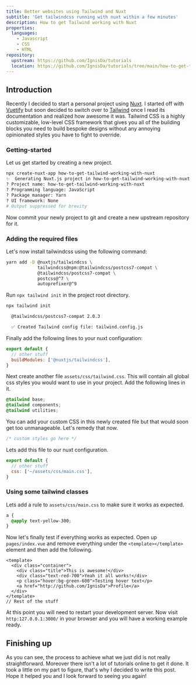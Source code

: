 ```yaml
---
title: Better websites using Tailwind and Nuxt
subtitle: 'Get tailwindcss running with nuxt within a few minutes'
description: How to get Tailwind working with Nuxt
properties:
  languages:
    - Javascript
    - CSS
    - HTML
repository:
  upstream: https://github.com/IgnisDa/tutorials
  location: https://github.com/IgnisDa/tutorials/tree/main/how-to-get-tailwind-working-with-nuxt
---
```


## Introduction

Recently I decided to start a personal project using [Nuxt][1]. I started off
with [Vuetify][2] but soon decided to switch over to [Tailwind][3] once I read
its documentation and realized how awesome it was. Tailwind CSS is a highly
customizable, low-level CSS framework that gives you all of the building blocks
you need to build bespoke designs without any annoying opinionated styles you
have to fight to override.

### Getting-started

Let us get started by creating a new project.

```bash
npx create-nuxt-app how-to-get-tailwind-working-with-nuxt
✨  Generating Nuxt.js project in how-to-get-tailwind-working-with-nuxt
? Project name: how-to-get-tailwind-working-with-nuxt
? Programming language: JavaScript
? Package manager: Yarn
? UI framework: None
# Output suppressed for brevity
```

Now commit your newly project to git and create a new upstream repository for
it.

### Adding the required files

Let's now install tailwindcss using the following command:

```bash
yarn add -D @nuxtjs/tailwindcss \
            tailwindcss@npm:@tailwindcss/postcss7-compat \
            @tailwindcss/postcss7-compat \
            postcss@^7 \
            autoprefixer@^9
```

Run `npx tailwind init` in the project root directory.

```bash
npx tailwind init

  @tailwindcss/postcss7-compat 2.0.3

  ✅ Created Tailwind config file: tailwind.config.js
```

Finally add the following lines to your nuxt configuration:

```javascript [nuxt.config.js]
export default {
  // other stuff
  buildModules: ['@nuxtjs/tailwindcss'],
}
```

Next create another file `assets/css/tailwind.css`. This will contain all global
css styles you would want to use in your project. Add the following lines in it.

```css [assets/css/tailwind.css]
@tailwind base;
@tailwind components;
@tailwind utilities;
```

You can add your custom CSS in this newly created file but that would soon get
too unmanageable. Let's remedy that now.

```css [assets/css/main.css]
/* custom styles go here */
```

Lets add this file to our nuxt configuration.

```javascript [nuxt.config.js]
export default {
  // other stuff
  css: ['~/assets/css/main.css'],
}
```

### Using some tailwind classes

Lets add a rule to `assets/css/main.css` to make sure it works as expected.

```css [assets/css/main.css]
a {
  @apply text-yellow-300;
}
```

Now let's finally test if everything works as expected. Open up
`pages/index.vue` and remove everything under the `<template></template>`
element and then add the following.

```vue [pages/index.vue]
<template>
  <div class="container">
    <div class="title">This is awesome!</div>
    <div class="text-red-700">Yeah it all works!</div>
    <p class="hover:bg-green-600">Testing hover text</p>
    <a href="http://github.com/IgnisDa">Profile</a>
  </div>
</template>
// Rest of the stuff
```

At this point you will need to restart your development server. Now visit
`http:127.0.0.1:3000/` in your browser and you will have a working example
ready.

## Finishing up

As you can see, the process to achieve what we just did is not really
straightforward. Moreover there isn't a lot of tutorials online to get it done.
It took a little on my part to figure, that's why I decided to write this post.
Hope it helped you and I look forward to seeing you again!

[1]: https://nuxtjs.org/
[2]: https://dev.vuetifyjs.com/en/
[3]: https://tailwindcss.com/
